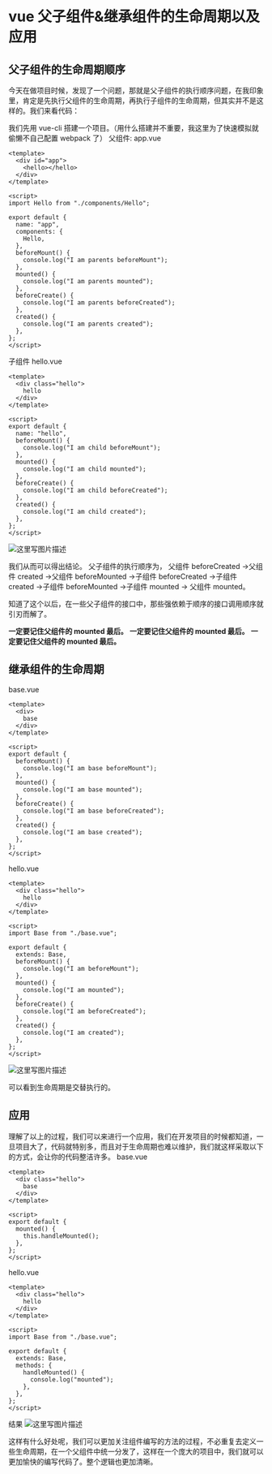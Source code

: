 # vue 父子组件&继承组件的生命周期以及应用

## 父子组件的生命周期顺序

今天在做项目时候，发现了一个问题，那就是父子组件的执行顺序问题，在我印象里，肯定是先执行父组件的生命周期，再执行子组件的生命周期，但其实并不是这样的。我们来看代码：

我们先用 vue-cli 搭建一个项目。（用什么搭建并不重要，我这里为了快速模拟就偷懒不自己配置 webpack 了）
父组件: app.vue

```vue
<template>
  <div id="app">
    <hello></hello>
  </div>
</template>

<script>
import Hello from "./components/Hello";

export default {
  name: "app",
  components: {
    Hello,
  },
  beforeMount() {
    console.log("I am parents beforeMount");
  },
  mounted() {
    console.log("I am parents mounted");
  },
  beforeCreate() {
    console.log("I am parents beforeCreated");
  },
  created() {
    console.log("I am parents created");
  },
};
</script>
```

子组件 hello.vue

```vue
<template>
  <div class="hello">
    hello
  </div>
</template>

<script>
export default {
  name: "hello",
  beforeMount() {
    console.log("I am child beforeMount");
  },
  mounted() {
    console.log("I am child mounted");
  },
  beforeCreate() {
    console.log("I am child beforeCreated");
  },
  created() {
    console.log("I am child created");
  },
};
</script>
```

![这里写图片描述](https://s3.mdedit.online/blog/1579506284835.jpg)

我们从而可以得出结论。
父子组件的执行顺序为，
父组件 beforeCreated ->父组件 created ->父组件 beforeMounted ->子组件 beforeCreated ->子组件 created ->子组件 beforeMounted ->子组件 mounted -> 父组件 mounted。

知道了这个以后，在一些父子组件的接口中，那些强依赖于顺序的接口调用顺序就引刃而解了。

**一定要记住父组件的 mounted 最后。**
**一定要记住父组件的 mounted 最后。**
**一定要记住父组件的 mounted 最后。**

## 继承组件的生命周期

base.vue

```vue
<template>
  <div>
    base
  </div>
</template>

<script>
export default {
  beforeMount() {
    console.log("I am base beforeMount");
  },
  mounted() {
    console.log("I am base mounted");
  },
  beforeCreate() {
    console.log("I am base beforeCreated");
  },
  created() {
    console.log("I am base created");
  },
};
</script>
```

hello.vue

```vue
<template>
  <div class="hello">
    hello
  </div>
</template>

<script>
import Base from "./base.vue";

export default {
  extends: Base,
  beforeMount() {
    console.log("I am beforeMount");
  },
  mounted() {
    console.log("I am mounted");
  },
  beforeCreate() {
    console.log("I am beforeCreated");
  },
  created() {
    console.log("I am created");
  },
};
</script>
```

![这里写图片描述](https://s3.mdedit.online/blog/1579506284597.jpg)

可以看到生命周期是交替执行的。

## 应用

理解了以上的过程，我们可以来进行一个应用，我们在开发项目的时候都知道，一旦项目大了，代码就特别多，而且对于生命周期也难以维护，我们就这样采取以下的方式，会让你的代码整洁许多。
base.vue

```vue
<template>
  <div class="hello">
    base
  </div>
</template>

<script>
export default {
  mounted() {
    this.handleMounted();
  },
};
</script>
```

hello.vue

```vue
<template>
  <div class="hello">
    hello
  </div>
</template>

<script>
import Base from "./base.vue";

export default {
  extends: Base,
  methods: {
    handleMounted() {
      console.log("mounted");
    },
  },
};
</script>
```

结果
![这里写图片描述](https://s3.mdedit.online/blog/1579506285241.jpg)

这样有什么好处呢，我们可以更加关注组件编写的方法的过程，不必重复去定义一些生命周期，在一个父组件中统一分发了，这样在一个庞大的项目中，我们就可以更加愉快的编写代码了。整个逻辑也更加清晰。
